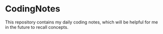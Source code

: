 # CodingNotes
 This repository contains my daily coding notes, which will be helpful for me in the future to recall concepts.